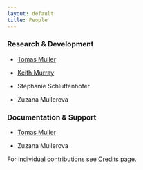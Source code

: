 ```yaml
---
layout: default
title: People
---
```



### Research & Development

* [Tomas Muller](http://muller.unitime.org)

* [Keith Murray](http://web.ics.purdue.edu/~kmurray)

* Stephanie Schluttenhofer

* Zuzana Mullerova

### Documentation & Support

* [Tomas Muller](http://muller.unitime.org)

* Zuzana Mullerova

For individual contributions see [Credits](credits) page.
